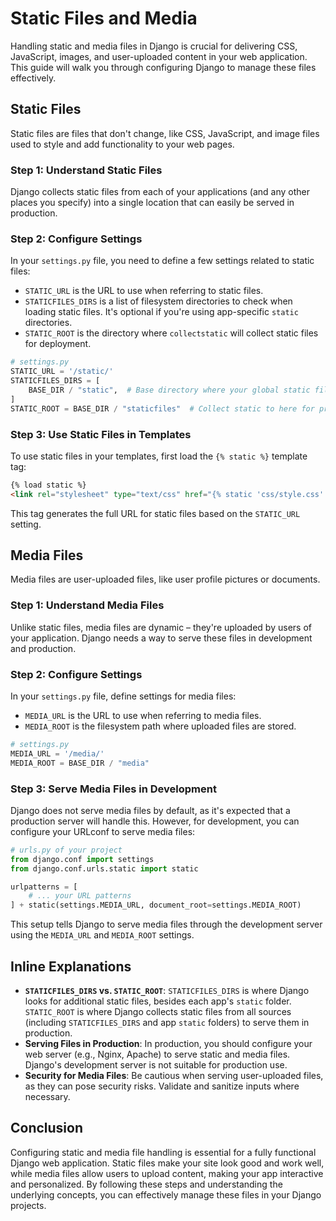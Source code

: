 # Static Files and Media

Handling static and media files in Django is crucial for delivering CSS, JavaScript, images, and user-uploaded content in your web application. This guide will walk you through configuring Django to manage these files effectively.

## Static Files

Static files are files that don't change, like CSS, JavaScript, and image files used to style and add functionality to your web pages.

### Step 1: Understand Static Files

Django collects static files from each of your applications (and any other places you specify) into a single location that can easily be served in production.

### Step 2: Configure Settings

In your `settings.py` file, you need to define a few settings related to static files:

- `STATIC_URL` is the URL to use when referring to static files.
- `STATICFILES_DIRS` is a list of filesystem directories to check when loading static files. It's optional if you're using app-specific `static` directories.
- `STATIC_ROOT` is the directory where `collectstatic` will collect static files for deployment.

```python
# settings.py
STATIC_URL = '/static/'
STATICFILES_DIRS = [
    BASE_DIR / "static",  # Base directory where your global static files are
]
STATIC_ROOT = BASE_DIR / "staticfiles"  # Collect static to here for production
```

### Step 3: Use Static Files in Templates

To use static files in your templates, first load the `{% static %}` template tag:

```html
{% load static %}
<link rel="stylesheet" type="text/css" href="{% static 'css/style.css' %}">
```

This tag generates the full URL for static files based on the `STATIC_URL` setting.

## Media Files

Media files are user-uploaded files, like user profile pictures or documents.

### Step 1: Understand Media Files

Unlike static files, media files are dynamic – they're uploaded by users of your application. Django needs a way to serve these files in development and production.

### Step 2: Configure Settings

In your `settings.py` file, define settings for media files:

- `MEDIA_URL` is the URL to use when referring to media files.
- `MEDIA_ROOT` is the filesystem path where uploaded files are stored.

```python
# settings.py
MEDIA_URL = '/media/'
MEDIA_ROOT = BASE_DIR / "media"
```

### Step 3: Serve Media Files in Development

Django does not serve media files by default, as it's expected that a production server will handle this. However, for development, you can configure your URLconf to serve media files:

```python
# urls.py of your project
from django.conf import settings
from django.conf.urls.static import static

urlpatterns = [
    # ... your URL patterns
] + static(settings.MEDIA_URL, document_root=settings.MEDIA_ROOT)
```

This setup tells Django to serve media files through the development server using the `MEDIA_URL` and `MEDIA_ROOT` settings.

## Inline Explanations

- **`STATICFILES_DIRS` vs. `STATIC_ROOT`**: `STATICFILES_DIRS` is where Django looks for additional static files, besides each app's `static` folder. `STATIC_ROOT` is where Django collects static files from all sources (including `STATICFILES_DIRS` and app `static` folders) to serve them in production.
- **Serving Files in Production**: In production, you should configure your web server (e.g., Nginx, Apache) to serve static and media files. Django's development server is not suitable for production use.
- **Security for Media Files**: Be cautious when serving user-uploaded files, as they can pose security risks. Validate and sanitize inputs where necessary.

## Conclusion

Configuring static and media file handling is essential for a fully functional Django web application. Static files make your site look good and work well, while media files allow users to upload content, making your app interactive and personalized. By following these steps and understanding the underlying concepts, you can effectively manage these files in your Django projects.